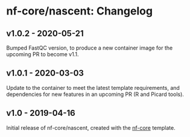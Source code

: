# nf-core/nascent: Changelog

## v1.0.2 - 2020-05-21
Bumped FastQC version, to produce a new container image for the upcoming PR to become v1.1.

## v1.0.1 - 2020-03-03
Update to the container to meet the latest template requirements, and dependencies for new features in an upcoming PR (R and Picard tools).

## v1.0 - 2019-04-16
Initial release of nf-core/nascent, created with the [nf-core](http://nf-co.re/) template.
